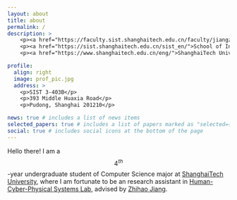 ```yaml
---
layout: about
title: about
permalink: /
description: >
  	<p><a href="https://faculty.sist.shanghaitech.edu.cn/faculty/jiangzhh/team/">Human-Cyber-Physical Systems Lab</a></p>
  	<p><a href="https://sist.shanghaitech.edu.cn/sist_en/">School of Information Science and Technology</a></p>
  	<p><a href="https://www.shanghaitech.edu.cn/eng/">ShanghaiTech University</a></p>

profile:
  align: right
  image: prof_pic.jpg
  address: >
    <p>SIST 3-403B</p>
    <p>393 Middle Huaxia Road</p>
    <p>Pudong, Shanghai 201210</p>

news: true # includes a list of news items
selected_papers: true # includes a list of papers marked as "selected={true}"
social: true # includes social icons at the bottom of the page
---
```


Hello there! I am a $$4^{th}$$-year undergraduate student of Computer Science major at <a href="https://www.shanghaitech.edu.cn/eng/">ShanghaiTech University</a>, where I am fortunate to be an research assistant in <a href="https://faculty.sist.shanghaitech.edu.cn/faculty/jiangzhh/team/">Human-Cyber-Physical Systems Lab</a>, advised by <a href="https://faculty.sist.shanghaitech.edu.cn/faculty/jiangzhh/">Zhihao Jiang</a>.



